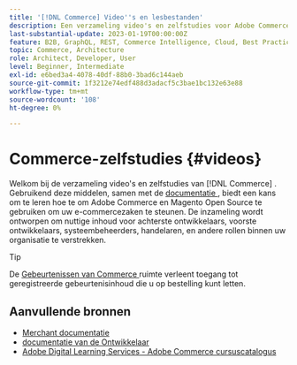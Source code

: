 ```yaml
---
title: '[!DNL Commerce] Video''s en lesbestanden'
description: Een verzameling video's en zelfstudies voor Adobe Commerce en Magento Open Source
last-substantial-update: 2023-01-19T00:00:00Z
feature: B2B, GraphQL, REST, Commerce Intelligence, Cloud, Best Practices, API Mesh, App Builder
topic: Commerce, Architecture
role: Architect, Developer, User
level: Beginner, Intermediate
exl-id: e6bed3a4-4078-40df-88b0-3bad6c144aeb
source-git-commit: 1f3212e74edf488d3adacf5c3bae1bc132e63e88
workflow-type: tm+mt
source-wordcount: '108'
ht-degree: 0%

---
```


# Commerce-zelfstudies {#videos}

Welkom bij de verzameling video&#39;s en zelfstudies van [!DNL Commerce] . Gebruikend deze middelen, samen met de [ documentatie ](https://experienceleague.adobe.com/docs/commerce.html), biedt een kans om te leren hoe te om Adobe Commerce en Magento Open Source te gebruiken om uw e-commercezaken te steunen. De inzameling wordt ontworpen om nuttige inhoud voor achterste ontwikkelaars, voorste ontwikkelaars, systeembeheerders, handelaren, en andere rollen binnen uw organisatie te verstrekken.

<div id="recs-overview-body-1"></div>
<div id="recs-overview-body-2"></div>
<div id="recs-overview-body-3"></div>
<div id="recs-overview-body-4"></div>
<div id="recs-overview-body-5"></div>
<div id="recs-overview-body-6"></div>

>[!TIP]
>
>De [ Gebeurtenissen van Commerce ](https://experienceleague.adobe.com/docs/commerce-events/events/overview.html) ruimte verleent toegang tot geregistreerde gebeurtenisinhoud die u op bestelling kunt letten.

## Aanvullende bronnen

- [ Merchant documentatie ](https://experienceleague.adobe.com/docs/commerce-admin/user-guides/home.html)
- [ documentatie van de Ontwikkelaar ](https://developer.adobe.com/commerce)
- [ Adobe Digital Learning Services - Adobe Commerce cursuscatalogus ](https://learning.adobe.com/catalog.html?solution=Adobe%20Commerce)

